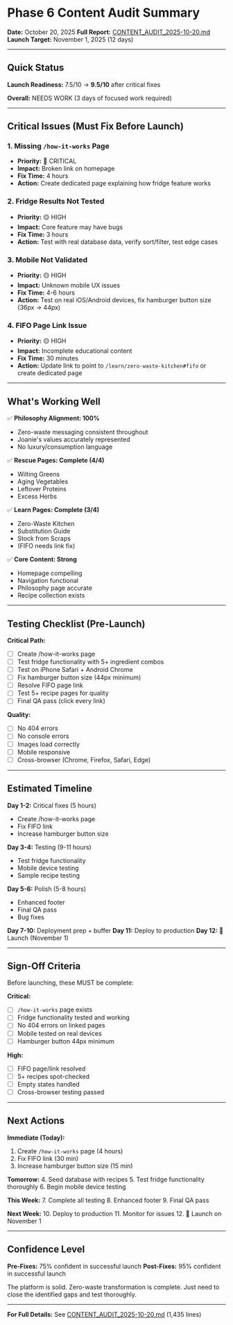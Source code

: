# Phase 6 Content Audit Summary

**Date:** October 20, 2025
**Full Report:** [CONTENT_AUDIT_2025-10-20.md](./CONTENT_AUDIT_2025-10-20.md)
**Launch Target:** November 1, 2025 (12 days)

---

## Quick Status

**Launch Readiness:** 7.5/10 → **9.5/10** after critical fixes

**Overall:** NEEDS WORK (3 days of focused work required)

---

## Critical Issues (Must Fix Before Launch)

### 1. Missing `/how-it-works` Page
- **Priority:** 🔴 CRITICAL
- **Impact:** Broken link on homepage
- **Fix Time:** 4 hours
- **Action:** Create dedicated page explaining how fridge feature works

### 2. Fridge Results Not Tested
- **Priority:** 🟡 HIGH
- **Impact:** Core feature may have bugs
- **Fix Time:** 3 hours
- **Action:** Test with real database data, verify sort/filter, test edge cases

### 3. Mobile Not Validated
- **Priority:** 🟡 HIGH
- **Impact:** Unknown mobile UX issues
- **Fix Time:** 4-6 hours
- **Action:** Test on real iOS/Android devices, fix hamburger button size (36px → 44px)

### 4. FIFO Page Link Issue
- **Priority:** 🟡 HIGH
- **Impact:** Incomplete educational content
- **Fix Time:** 30 minutes
- **Action:** Update link to point to `/learn/zero-waste-kitchen#fifo` or create dedicated page

---

## What's Working Well

✅ **Philosophy Alignment: 100%**
- Zero-waste messaging consistent throughout
- Joanie's values accurately represented
- No luxury/consumption language

✅ **Rescue Pages: Complete (4/4)**
- Wilting Greens
- Aging Vegetables
- Leftover Proteins
- Excess Herbs

✅ **Learn Pages: Complete (3/4)**
- Zero-Waste Kitchen
- Substitution Guide
- Stock from Scraps
- (FIFO needs link fix)

✅ **Core Content: Strong**
- Homepage compelling
- Navigation functional
- Philosophy page accurate
- Recipe collection exists

---

## Testing Checklist (Pre-Launch)

**Critical Path:**
- [ ] Create /how-it-works page
- [ ] Test fridge functionality with 5+ ingredient combos
- [ ] Test on iPhone Safari + Android Chrome
- [ ] Fix hamburger button size (44px minimum)
- [ ] Resolve FIFO page link
- [ ] Test 5+ recipe pages for quality
- [ ] Final QA pass (click every link)

**Quality:**
- [ ] No 404 errors
- [ ] No console errors
- [ ] Images load correctly
- [ ] Mobile responsive
- [ ] Cross-browser (Chrome, Firefox, Safari, Edge)

---

## Estimated Timeline

**Day 1-2:** Critical fixes (5 hours)
- Create /how-it-works page
- Fix FIFO link
- Increase hamburger button size

**Day 3-4:** Testing (9-11 hours)
- Test fridge functionality
- Mobile device testing
- Sample recipe testing

**Day 5-6:** Polish (5-8 hours)
- Enhanced footer
- Final QA pass
- Bug fixes

**Day 7-10:** Deployment prep + buffer
**Day 11:** Deploy to production
**Day 12:** 🚀 Launch (November 1)

---

## Sign-Off Criteria

Before launching, these MUST be complete:

**Critical:**
- [ ] `/how-it-works` page exists
- [ ] Fridge functionality tested and working
- [ ] No 404 errors on linked pages
- [ ] Mobile tested on real devices
- [ ] Hamburger button 44px minimum

**High:**
- [ ] FIFO page/link resolved
- [ ] 5+ recipes spot-checked
- [ ] Empty states handled
- [ ] Cross-browser testing passed

---

## Next Actions

**Immediate (Today):**
1. Create `/how-it-works` page (4 hours)
2. Fix FIFO link (30 min)
3. Increase hamburger button size (15 min)

**Tomorrow:**
4. Seed database with recipes
5. Test fridge functionality thoroughly
6. Begin mobile device testing

**This Week:**
7. Complete all testing
8. Enhanced footer
9. Final QA pass

**Next Week:**
10. Deploy to production
11. Monitor for issues
12. 🚀 Launch on November 1

---

## Confidence Level

**Pre-Fixes:** 75% confident in successful launch
**Post-Fixes:** 95% confident in successful launch

The platform is solid. Zero-waste transformation is complete. Just need to close the identified gaps and test thoroughly.

---

**For Full Details:** See [CONTENT_AUDIT_2025-10-20.md](./CONTENT_AUDIT_2025-10-20.md) (1,435 lines)
